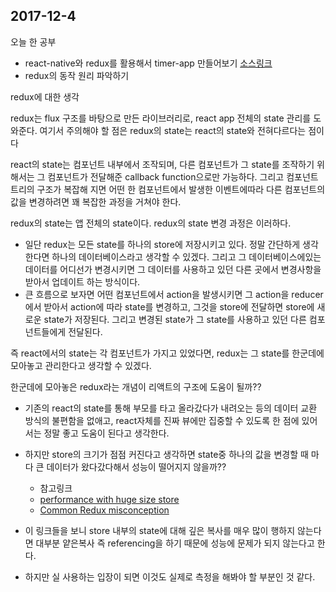 ## 2017-12-4

오늘 한 공부
- react-native와 redux를 활용해서 timer-app 만들어보기 [소스링크](https://github.com/wonjerry/tomato-timer-app)
- redux의 동작 원리 파악하기

redux에 대한 생각

redux는 flux 구조를 바탕으로 만든 라이브러리로, react app 전체의 state 관리를 도와준다. 여기서 주의해야 할 점은 redux의 state는 react의 state와 전혀다르다는 점이다

react의 state는 컴포넌트 내부에서 조작되며, 다른 컴포넌트가 그 state를 조작하기 위해서는 그 컴포넌트가 전달해준 callback function으로만 가능하다. 그리고 컴포넌트 트리의 구조가 복잡해 지면 어떤 한 컴포넌트에서 발생한 이벤트에따라 다른 컴포넌트의 값을 변경하려면 꽤 복잡한 과정을 거쳐야 한다.

redux의 state는 앱 전체의 state이다.  redux의 state 변경 과정은 이러하다.
- 일단 redux는 모든 state를 하나의 store에 저장시키고 있다. 정말 간단하게 생각한다면 하나의 데이터베이스라고 생각할 수 있겠다. 그리고 그 데이터베이스에있는 데이터를 어디선가 변경시키면 그 데이터를 사용하고 있던 다른 곳에서 변경사항을 받아서 업데이트 하는 방식이다.
- 큰 흐름으로 보자면 어떤 컴포넌트에서 action을 발생시키면 그 action을 reducer에서 받아서 action에 따라 state를 변경하고, 그것을 store에 전달하면 store에 새로운 state가 저장된다. 그리고 변경된 state가 그 state를 사용하고 있던 다른 컴포넌트들에게 전달된다.

즉 react에서의 state는 각 컴포넌트가 가지고 있었다면, redux는 그 state를 한군데에 모아놓고 관리한다고 생각할 수 있겠다.

한군데에 모아놓은 redux라는 개념이 리액트의 구조에 도움이 될까??
- 기존의 react의 state를 통해 부모를 타고 올라갔다가 내려오는 등의 데이터 교환 방식의 불편함을 없애고, react자체를 진짜 뷰에만 집중할 수 있도록 한 점에 있어서는 정말 좋고 도움이 된다고 생각한다.
- 하지만 store의 크기가 점점 커진다고 생각하면 state중 하나의 값을 변경할 때 마다 큰 데이터가 왔다갔다해서 성능이 떨어지지 않을까??
	- 참고링크
	- [performance with huge size store](https://www.reddit.com/r/reactjs/comments/41wdqn/redux_performance_issues_with_a_large_state_object/)
	- [Common Redux misconception](https://twitter.com/dan_abramov/status/684074628227182592)

- 이 링크들을 보니 store 내부의 state에 대해 깊은 복사를 매우 많이 행하지 않는다면 대부분 얕은복사 즉 referencing을 하기 때문에 성능에 문제가 되지 않는다고 한다.
- 하지만 실 사용하는 입장이 되면 이것도 실제로 측정을 해봐야 할 부분인 것 같다.